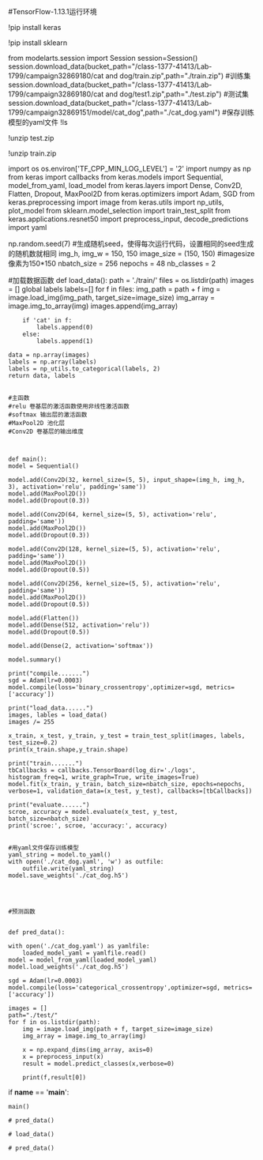 #TensorFlow-1.13.1运行环境

!pip install keras

!pip install sklearn

from modelarts.session import Session
session=Session()
session.download_data(bucket_path="/class-1377-41413/Lab-1799/campaign32869180/cat and dog/train.zip",path="./train.zip")
#训练集
session.download_data(bucket_path="/class-1377-41413/Lab-1799/campaign32869180/cat and dog/test1.zip",path="./test.zip")
#测试集
session.download_data(bucket_path="/class-1377-41413/Lab-1799/campaign32869151/model/cat_dog",path="./cat_dog.yaml")
#保存训练模型的yaml文件
!ls

!unzip test.zip

!unzip train.zip

import os 
os.environ['TF_CPP_MIN_LOG_LEVEL'] = '2'
import numpy as np
from keras import callbacks
from keras.models import Sequential, model_from_yaml, load_model
from keras.layers import Dense, Conv2D, Flatten, Dropout, MaxPool2D
from keras.optimizers import Adam, SGD
from keras.preprocessing import image
from keras.utils import np_utils, plot_model
from sklearn.model_selection import train_test_split
from keras.applications.resnet50 import preprocess_input, decode_predictions
import yaml

np.random.seed(7)
#生成随机seed，使得每次运行代码，设置相同的seed生成的随机数就相同
img_h, img_w = 150, 150
image_size = (150, 150)
#imagesize 像素为150*150
nbatch_size = 256
nepochs = 48
nb_classes = 2


#加载数据函数 
def load_data():
    path = './train/'
    files = os.listdir(path)
    images = []
    global labels
    labels=[]
    for f in files:
        img_path = path + f
        img = image.load_img(img_path, target_size=image_size)
        img_array = image.img_to_array(img)
        images.append(img_array)

        if 'cat' in f:
            labels.append(0)
        else:
            labels.append(1)

    data = np.array(images)
    labels = np.array(labels)
    labels = np_utils.to_categorical(labels, 2)
    return data, labels
    
    
    #主函数
    #relu 卷基层的激活函数使用非线性激活函数
    #softmax 输出层的激活函数
    #MaxPool2D 池化层
    #Conv2D 卷基层的输出维度
    
    
    
    def main():
    model = Sequential()

    model.add(Conv2D(32, kernel_size=(5, 5), input_shape=(img_h, img_h, 3), activation='relu', padding='same'))
    model.add(MaxPool2D())
    model.add(Dropout(0.3))

    model.add(Conv2D(64, kernel_size=(5, 5), activation='relu', padding='same'))
    model.add(MaxPool2D())
    model.add(Dropout(0.3))

    model.add(Conv2D(128, kernel_size=(5, 5), activation='relu', padding='same'))
    model.add(MaxPool2D())
    model.add(Dropout(0.5))

    model.add(Conv2D(256, kernel_size=(5, 5), activation='relu', padding='same'))
    model.add(MaxPool2D())
    model.add(Dropout(0.5))

    model.add(Flatten())
    model.add(Dense(512, activation='relu'))
    model.add(Dropout(0.5))

    model.add(Dense(2, activation='softmax'))

    model.summary()

    print("compile.......")
    sgd = Adam(lr=0.0003)
    model.compile(loss='binary_crossentropy',optimizer=sgd, metrics=['accuracy'])

    print("load_data......")
    images, lables = load_data()
    images /= 255

    x_train, x_test, y_train, y_test = train_test_split(images, labels, test_size=0.2)
    print(x_train.shape,y_train.shape)

    print("train.......")
    tbCallbacks = callbacks.TensorBoard(log_dir='./logs', histogram_freq=1, write_graph=True, write_images=True)
    model.fit(x_train, y_train, batch_size=nbatch_size, epochs=nepochs, verbose=1, validation_data=(x_test, y_test), callbacks=[tbCallbacks])

    print("evaluate......")
    scroe, accuracy = model.evaluate(x_test, y_test, batch_size=nbatch_size)
    print('scroe:', scroe, 'accuracy:', accuracy)
    
    
    #用yaml文件保存训练模型
    yaml_string = model.to_yaml()
    with open('./cat_dog.yaml', 'w') as outfile:
        outfile.write(yaml_string)
    model.save_weights('./cat_dog.h5')
    
    
    
    
    #预测函数
    
    
    def pred_data():

    with open('./cat_dog.yaml') as yamlfile:
        loaded_model_yaml = yamlfile.read()
    model = model_from_yaml(loaded_model_yaml)
    model.load_weights('./cat_dog.h5')

    sgd = Adam(lr=0.0003)
    model.compile(loss='categorical_crossentropy',optimizer=sgd, metrics=['accuracy'])

    images = []
    path="./test/"
    for f in os.listdir(path):
        img = image.load_img(path + f, target_size=image_size)
        img_array = image.img_to_array(img)

        x = np.expand_dims(img_array, axis=0)
        x = preprocess_input(x)
        result = model.predict_classes(x,verbose=0)

        print(f,result[0])
    

if __name__ == '__main__':

    main()

    # pred_data()

    # load_data()

    # pred_data()